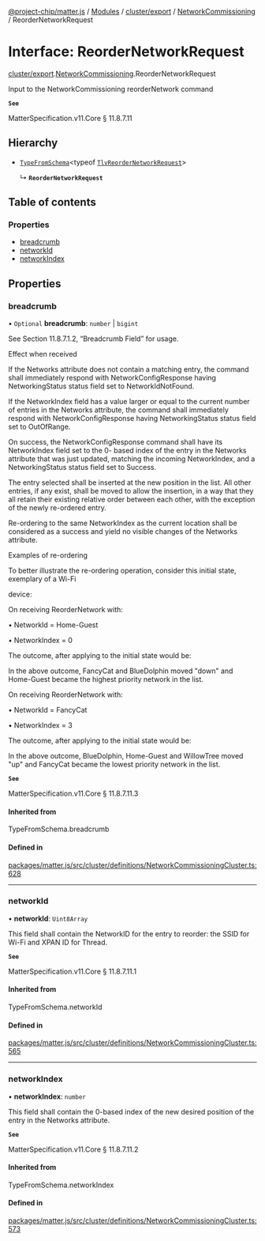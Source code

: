 [@project-chip/matter.js](../README.md) / [Modules](../modules.md) / [cluster/export](../modules/cluster_export.md) / [NetworkCommissioning](../modules/cluster_export.NetworkCommissioning.md) / ReorderNetworkRequest

# Interface: ReorderNetworkRequest

[cluster/export](../modules/cluster_export.md).[NetworkCommissioning](../modules/cluster_export.NetworkCommissioning.md).ReorderNetworkRequest

Input to the NetworkCommissioning reorderNetwork command

**`See`**

MatterSpecification.v11.Core § 11.8.7.11

## Hierarchy

- [`TypeFromSchema`](../modules/tlv_export.md#typefromschema)\<typeof [`TlvReorderNetworkRequest`](../modules/cluster_export.NetworkCommissioning.md#tlvreordernetworkrequest)\>

  ↳ **`ReorderNetworkRequest`**

## Table of contents

### Properties

- [breadcrumb](cluster_export.NetworkCommissioning.ReorderNetworkRequest.md#breadcrumb)
- [networkId](cluster_export.NetworkCommissioning.ReorderNetworkRequest.md#networkid)
- [networkIndex](cluster_export.NetworkCommissioning.ReorderNetworkRequest.md#networkindex)

## Properties

### breadcrumb

• `Optional` **breadcrumb**: `number` \| `bigint`

See Section 11.8.7.1.2, “Breadcrumb Field” for usage.

Effect when received

If the Networks attribute does not contain a matching entry, the command shall immediately respond with
NetworkConfigResponse having NetworkingStatus status field set to NetworkIdNotFound.

If the NetworkIndex field has a value larger or equal to the current number of entries in the Networks
attribute, the command shall immediately respond with NetworkConfigResponse having NetworkingStatus status
field set to OutOfRange.

On success, the NetworkConfigResponse command shall have its NetworkIndex field set to the 0- based index of
the entry in the Networks attribute that was just updated, matching the incoming NetworkIndex, and a
NetworkingStatus status field set to Success.

The entry selected shall be inserted at the new position in the list. All other entries, if any exist, shall
be moved to allow the insertion, in a way that they all retain their existing relative order between each
other, with the exception of the newly re-ordered entry.

Re-ordering to the same NetworkIndex as the current location shall be considered as a success and yield no
visible changes of the Networks attribute.

Examples of re-ordering

To better illustrate the re-ordering operation, consider this initial state, exemplary of a Wi-Fi

device:

On receiving ReorderNetwork with:

  • NetworkId = Home-Guest

  • NetworkIndex = 0

The outcome, after applying to the initial state would be:

In the above outcome, FancyCat and BlueDolphin moved "down" and Home-Guest became the highest priority
network in the list.

On receiving ReorderNetwork with:

  • NetworkId = FancyCat

  • NetworkIndex = 3

The outcome, after applying to the initial state would be:

In the above outcome, BlueDolphin, Home-Guest and WillowTree moved "up" and FancyCat became the lowest
priority network in the list.

**`See`**

MatterSpecification.v11.Core § 11.8.7.11.3

#### Inherited from

TypeFromSchema.breadcrumb

#### Defined in

[packages/matter.js/src/cluster/definitions/NetworkCommissioningCluster.ts:628](https://github.com/project-chip/matter.js/blob/5f71eedebdb9fa54338bde320c311bb359b7455d/packages/matter.js/src/cluster/definitions/NetworkCommissioningCluster.ts#L628)

___

### networkId

• **networkId**: `Uint8Array`

This field shall contain the NetworkID for the entry to reorder: the SSID for Wi-Fi and XPAN ID for Thread.

**`See`**

MatterSpecification.v11.Core § 11.8.7.11.1

#### Inherited from

TypeFromSchema.networkId

#### Defined in

[packages/matter.js/src/cluster/definitions/NetworkCommissioningCluster.ts:565](https://github.com/project-chip/matter.js/blob/5f71eedebdb9fa54338bde320c311bb359b7455d/packages/matter.js/src/cluster/definitions/NetworkCommissioningCluster.ts#L565)

___

### networkIndex

• **networkIndex**: `number`

This field shall contain the 0-based index of the new desired position of the entry in the Networks
attribute.

**`See`**

MatterSpecification.v11.Core § 11.8.7.11.2

#### Inherited from

TypeFromSchema.networkIndex

#### Defined in

[packages/matter.js/src/cluster/definitions/NetworkCommissioningCluster.ts:573](https://github.com/project-chip/matter.js/blob/5f71eedebdb9fa54338bde320c311bb359b7455d/packages/matter.js/src/cluster/definitions/NetworkCommissioningCluster.ts#L573)
